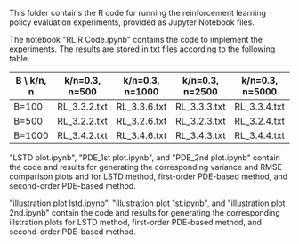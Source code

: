 This folder contains the R code for running the reinforcement learning policy evaluation experiments, provided as Jupyter Notebook files.

The notebook "RL R Code.ipynb" contains the code to implement the experiments. The results are stored in txt files according to the following table.

| B \ k/n, n  | k/n=0.3, n=500 | k/n=0.3, n=1000 | k/n=0.3, n=2500 | k/n=0.3, n=5000 | k/n=0.5, n=500 | k/n=0.5, n=1000 | k/n=0.5, n=2500 | k/n=0.5, n=5000 | k/n=0.7, n=500 | k/n=0.7, n=1000 | k/n=0.7, n=2500 | k/n=0.7, n=5000 |
|-----------|------------|------------|------------|------------|------------|------------|------------|------------|------------|------------|------------|------------|
| B=100      | RL_3.3.2.txt | RL_3.3.6.txt | RL_3.3.3.txt | RL_3.3.4.txt | RL_5.3.2.txt | RL_5.3.6.txt | RL_5.3.3.txt | RL_5.3.4.txt | RL_7.3.2.txt | RL_7.3.6.txt | RL_7.3.3.txt | RL_7.3.4.txt |
| B=500      | RL_3.2.2.txt | RL_3.2.6.txt | RL_3.2.3.txt | RL_3.2.4.txt | RL_5.2.2.txt | RL_5.2.6.txt | RL_5.2.3.txt | RL_5.2.4.txt | RL_7.2.2.txt | RL_7.2.6.txt | RL_7.2.3.txt | RL_7.2.4.txt |
| B=1000     | RL_3.4.2.txt | RL_3.4.6.txt | RL_3.4.3.txt | RL_3.4.4.txt | RL_5.4.2.txt | RL_5.4.6.txt | RL_5.4.3.txt | RL_5.4.4.txt | RL_7.4.2.txt | RL_7.4.6.txt | RL_7.4.3.txt | RL_7.4.4.txt |

"LSTD plot.ipynb", "PDE_1st plot.ipynb", and "PDE_2nd plot.ipynb"  contain the code and results for generating the corresponding variance and RMSE comparison plots and  for LSTD method, first-order PDE-based method, and second-order PDE-based method.

"illustration plot lstd.ipynb", "illustration plot 1st.ipynb", and "illustration plot 2nd.ipynb" contain the code and results for generating the corresponding illstration plots for LSTD method, first-order PDE-based method, and second-order PDE-based method.